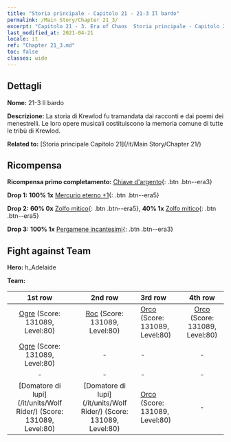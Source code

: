 ```yaml
---
title: "Storia principale - Capitolo 21 - 21-3 Il bardo"
permalink: /Main Story/Chapter 21_3/
excerpt: "Capitolo 21 - 3. Era of Chaos  Storia principale - Capitolo 21_3. 21-3 Il bardo"
last_modified_at: 2021-04-21
locale: it
ref: "Chapter 21_3.md"
toc: false
classes: wide
---
```


## Dettagli

 **Nome:** 21-3 Il bardo

 **Descrizione:** La storia di Krewlod fu tramandata dai racconti e dai poemi dei menestrelli. Le loro opere musicali costituiscono la memoria comune di tutte le tribù di Krewlod.

 **Related to:** [Storia principale Capitolo 21](/it/Main Story/Chapter 21/)

## Ricompensa

 **Ricompensa primo completamento:** [Chiave d'argento](/it/Items/con_693/){: .btn .btn--era3}

 **Drop 1:** **100% 1x** [Mercurio eterno +1](/it/Items/mat_70/){: .btn .btn--era5}

 **Drop 2:** **60% 0x** [Zolfo mitico](/it/Items/mat_64/){: .btn .btn--era5}, **40% 1x** [Zolfo mitico](/it/Items/mat_64/){: .btn .btn--era5}

 **Drop 3:** **100% 1x** [Pergamene incantesimi](/it/Items/con_694/){: .btn .btn--era3}


## Fight against Team
 **Hero:** h_Adelaide

 **Team:**


  | 1st row | 2nd row | 3rd row | 4th row |
  |:----:|:----:|:----|:----:|
  | [Ogre](/it/units/Ogre/) (Score: 131089, Level:80)  | [Roc](/it/units/Roc/) (Score: 131089, Level:80)  | [Orco](/it/units/Orc/) (Score: 131089, Level:80)  | [Orco](/it/units/Orc/) (Score: 131089, Level:80)  |
  | [Ogre](/it/units/Ogre/) (Score: 131089, Level:80)  | - | - | - |
  | - | - | - | - |
  | [Domatore di lupi](/it/units/Wolf Rider/) (Score: 131089, Level:80)  | [Domatore di lupi](/it/units/Wolf Rider/) (Score: 131089, Level:80)  | [Orco](/it/units/Orc/) (Score: 131089, Level:80)  | - |


